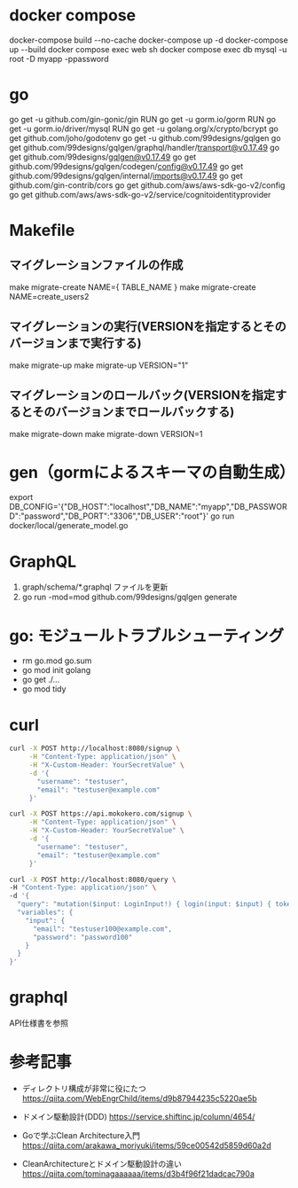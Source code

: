 # docker compose
docker-compose build --no-cache
docker-compose up -d
docker-compose up --build
docker compose exec web sh
docker compose exec db mysql -u root -D myapp -ppassword

# go
go get -u github.com/gin-gonic/gin
RUN go get -u gorm.io/gorm
RUN go get -u gorm.io/driver/mysql
RUN go get -u golang.org/x/crypto/bcrypt
go get github.com/joho/godotenv 
go get -u github.com/99designs/gqlgen
go get github.com/99designs/gqlgen/graphql/handler/transport@v0.17.49
go get github.com/99designs/gqlgen@v0.17.49
go get github.com/99designs/gqlgen/codegen/config@v0.17.49
go get github.com/99designs/gqlgen/internal/imports@v0.17.49
go get github.com/gin-contrib/cors
go get github.com/aws/aws-sdk-go-v2/config 
go get github.com/aws/aws-sdk-go-v2/service/cognitoidentityprovider

# Makefile
## マイグレーションファイルの作成
make migrate-create NAME={ TABLE_NAME }
make migrate-create NAME=create_users2
## マイグレーションの実行(VERSIONを指定するとそのバージョンまで実行する)
make migrate-up
make migrate-up VERSION="1"
## マイグレーションのロールバック(VERSIONを指定するとそのバージョンまでロールバックする)
make migrate-down
make migrate-down VERSION=1

# gen（gormによるスキーマの自動生成）
export DB_CONFIG='{"DB_HOST":"localhost","DB_NAME":"myapp","DB_PASSWORD":"password","DB_PORT":"3306","DB_USER":"root"}'
go run docker/local/generate_model.go

# GraphQL
1. graph/schema/*.graphql ファイルを更新
2. go run -mod=mod github.com/99designs/gqlgen generate

# go: モジュールトラブルシューティング
- rm go.mod go.sum
- go mod init golang
- go get ./...
- go mod tidy

# curl
```sh
curl -X POST http://localhost:8080/signup \
     -H "Content-Type: application/json" \
     -H "X-Custom-Header: YourSecretValue" \
     -d '{
       "username": "testuser",
       "email": "testuser@example.com"
     }'

curl -X POST https://api.mokokero.com/signup \
     -H "Content-Type: application/json" \
     -H "X-Custom-Header: YourSecretValue" \
     -d '{
       "username": "testuser",
       "email": "testuser@example.com"
     }'

curl -X POST http://localhost:8080/query \
-H "Content-Type: application/json" \
-d '{
  "query": "mutation($input: LoginInput!) { login(input: $input) { token user { id username email } errors { field message } } }",
  "variables": {
    "input": {
      "email": "testuser100@example.com",
      "password": "password100"
    }
  }
}'
```

# graphql
API仕様書を参照

# 参考記事
- ディレクトリ構成が非常に役にたつ
https://qiita.com/WebEngrChild/items/d9b87944235c5220ae5b

- ドメイン駆動設計(DDD)
https://service.shiftinc.jp/column/4654/

- Goで学ぶClean Architecture入門
https://qiita.com/arakawa_moriyuki/items/59ce00542d5859d60a2d

- CleanArchitectureとドメイン駆動設計の違い
https://qiita.com/tominagaaaaaa/items/d3b4f96f21dadcac790a
